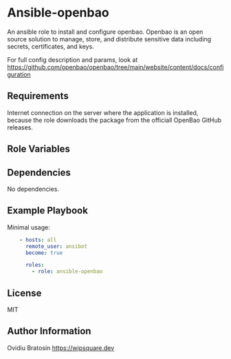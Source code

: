 Ansible-openbao
=========

An ansible role to install and configure openbao. Openbao is an open source solution to manage, store, and distribute sensitive data including secrets, certificates, and keys.

For full config description and params, look at https://github.com/openbao/openbao/tree/main/website/content/docs/configuration

Requirements
------------

Internet connection on the server where the application is installed, because the role downloads the package from the officiall OpenBao GitHub releases.

Role Variables
--------------



Dependencies
------------

No dependencies.

Example Playbook
----------------

Minimal usage:
```yaml
    - hosts: all
      remote_user: ansibot
      become: true

      roles:
        - role: ansible-openbao
```

License
-------

MIT

Author Information
------------------

Ovidiu Bratosin
https://wipsquare.dev